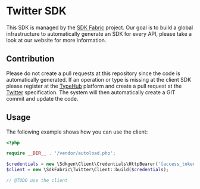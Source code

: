 
# Twitter SDK

This SDK is managed by the [SDK Fabric](https://sdk-fabric.org/) project.
Our goal is to build a global infrastructure to automatically generate
an SDK for every API, please take a look at our website for more information.

## Contribution

Please do not create a pull requests at this repository since the code is
automatically generated. If an operation or type is missing at the client SDK
please register at the [TypeHub](https://typehub.cloud/) platform and create
a pull request at the [Twitter](https://app.typehub.cloud/d/sdkfabric/twitter)
specification. The system will then automatically create a GIT commit and update
the code.

## Usage

The following example shows how you can use the client:

```php
<?php

require __DIR__ . '/vendor/autoload.php';

$credentials = new \Sdkgen\Client\Credentials\HttpBearer('[access_token]');
$client = new \SdkFabric\Twitter\Client::build($credentials);

// @TODO use the client

```
